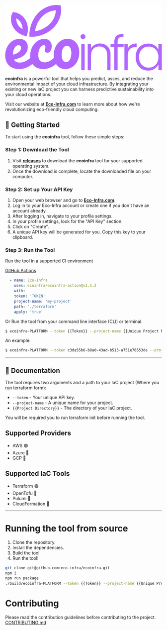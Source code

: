 ![Eco-Infra Logo](./logo.svg)

**ecoinfra** is a powerful tool that helps you predict, asses, and reduce the environmental impact of your cloud
infrastructure.
By integrating your existing or new IaC project you can harness predictive sustainability into your cloud operations.

Visit our website at [**Eco-Infra.com**](https://eco-infra.com) to learn more about how we're revolutionizing
eco-friendly cloud computing.

## 🚀 Getting Started

To start using the **ecoinfra** tool, follow these simple steps:

### Step 1: Download the Tool

1. Visit [**releases**](https://github.com/eco-infra/ecoinfra/releases) to download the **ecoinfra** tool for your
   supported operating system.
2. Once the download is complete, locate the downloaded file on your computer.

### Step 2: Set up Your API Key

1. Open your web browser and go to [**Eco-Infra.com**](https://eco-infra.com).
2. Log in to your Eco-Infra account or create one if you don't have an account already.
3. After logging in, navigate to your profile settings.
4. In your profile settings, look for the "API Key" section.
5. Click on "Create".
6. A unique API key will be generated for you. Copy this key to your clipboard.

### Step 3: Run the Tool
Run the tool in a supported CI environment

[GitHub Actions](https://github.com/marketplace/actions/eco-infra-action) 
```yaml
  - name: Eco-Infra
    uses: ecoinfra/ecoinfra-action@v1.1.2
    with:
    token: 'TOKEN'
    project-name: 'my-project'
    path: './terraform'
    apply: 'true'
```

Or Run the tool from your command line interface (CLI) or terminal.

```bash
$ ecoinfra-PLATFORM --token {{Token}} --project-name {{Unique Project Name}} {{Project Directory}}
```

An example:

```bash
$ ecoinfra-PLATFORM --token c3da55b6-b8a0-43ad-b513-a751e76553de --project-name "Production Account" ./prod
```
---
## 📖 Documentation

The tool requires two arguments and a path to your IaC project (Where you run terraform form):

- `--token` - Your unique API key.
- `--project-name` - A unique name for your project.
- `{{Project Directory}}` - The directory of your IaC project.

You will be required you to run terraform init before running the tool.

## Supported Providers

- AWS 🟢
- Azure 🔴
- GCP 🔴

## Supported IaC Tools

- Terraform 🟢
- OpenTofu 🔴
- Pulumi 🔴
- CloudFormation 🔴
---
# Running the tool from source
1. Clone the repository.
2. Install the dependencies.
3. Build the tool
4. Run the tool!

```bash
git clone git@github.com:eco-infra/ecoinfra.git 
npm i
npm run package
./build/ecoinfra-PLATFORM --token {{Token}} --project-name {{Unique Project Name}} {{Project Directory}}
```

# Contributing
Please read the contribution guidelines before contributing to the project. [CONTRIBUTING.md](./CONTRIBUTING.md)